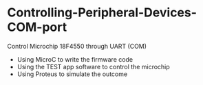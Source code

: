 # Controlling-Peripheral-Devices-COM-port
Control Microchip 18F4550 through UART (COM)
- Using MicroC to write the firmware code
- Using the TEST app software to control the microchip
- Using Proteus to simulate the outcome
